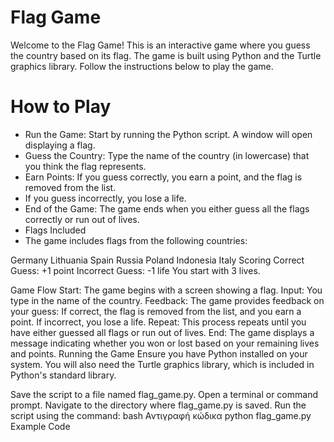 # Flag Game
Welcome to the Flag Game! This is an interactive game where you guess the country based on its flag. The game is built using Python and the Turtle graphics library. Follow the instructions below to play the game.

# How to Play
* Run the Game: Start by running the Python script. A window will open displaying a flag.
* Guess the Country: Type the name of the country (in lowercase) that you think the flag represents. 
* Earn Points: If you guess correctly, you earn a point, and the flag is removed from the list.
* If you guess  incorrectly, you lose a life.
* End of the Game: The game ends when you either guess all the flags correctly or run out of lives.
* Flags Included
* The game includes flags from the following countries:

Germany
Lithuania
Spain
Russia
Poland
Indonesia
Italy
Scoring
Correct Guess: +1 point
Incorrect Guess: -1 life
You start with 3 lives.

Game Flow
Start: The game begins with a screen showing a flag.
Input: You type in the name of the country.
Feedback: The game provides feedback on your guess:
If correct, the flag is removed from the list, and you earn a point.
If incorrect, you lose a life.
Repeat: This process repeats until you have either guessed all flags or run out of lives.
End: The game displays a message indicating whether you won or lost based on your remaining lives and points.
Running the Game
Ensure you have Python installed on your system. You will also need the Turtle graphics library, which is included in Python's standard library.

Save the script to a file named flag_game.py.
Open a terminal or command prompt.
Navigate to the directory where flag_game.py is saved.
Run the script using the command:
bash
Αντιγραφή κώδικα
python flag_game.py
Example Code
